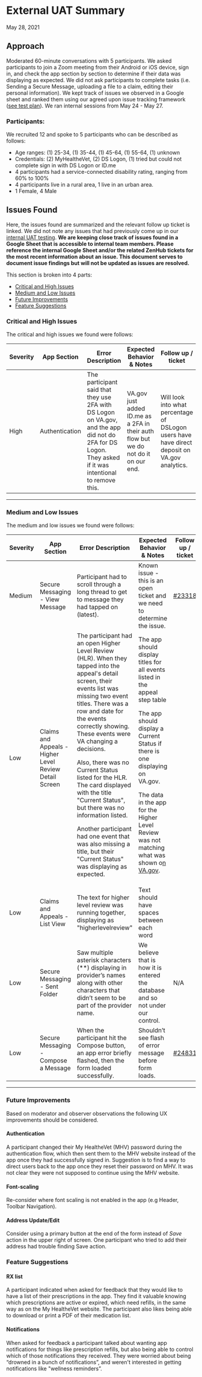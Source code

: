 # External UAT Summary

May 28, 2021

## Approach

Moderated 60-minute conversations with 5 participants. We asked participants to join a Zoom meeting from their Android or iOS device, sign in, and check the app section by section to determine if their data was displaying as expected. We did not ask participants to complete tasks (i.e. Sending a Secure Message, uploading a file to a claim, editing their personal information). We kept track of issues we observed in a Google sheet and ranked them using our agreed upon issue tracking framework ([see test plan](https://github.com/department-of-veterans-affairs/va.gov-team/blob/master/products/va-mobile-app/testing/VA%20Mobile%20App%20Test%20Plan.md#issue-tracking)). We ran internal sessions from May 24 - May 27.

### Participants:

We recruited 12 and spoke to 5 participants who can be described as follows:

- Age ranges: (1) 25-34, (1) 35-44, (1) 45-64, (1) 55-64, (1) unknown
- Credentials: (2) MyHealtheVet, (2) DS Logon, (1) tried but could not complete sign in with DS Logon or ID.me 
- 4 participants had a service-connected disability rating, ranging from 60% to 100%
- 4 participants live in a rural area, 1 live in an urban area.
- 1 Female, 4 Male

## Issues Found

Here, the issues found are summarized and the relevant follow up ticket is linked. We did not note any issues that had previously come up in our [internal UAT testing](https://github.com/department-of-veterans-affairs/va.gov-team/blob/master/products/va-mobile-app/testing/uat/internal-uat-summary.md). **We are keeping close track of issues found in a Google Sheet that is accessible to internal team members. Please reference the internal Google Sheet and/or the related ZenHub tickets for the most recent information about an issue. This document serves to document issue findings but will not be updated as issues are resolved.**

This section is broken into 4 parts:
- [Critical and High Issues](https://github.com/department-of-veterans-affairs/va.gov-team/blob/master/products/va-mobile-app/testing/uat/external-uat-summary.md#critical-and-high-issues)
- [Medium and Low Issues]()
- [Future Improvements](https://github.com/department-of-veterans-affairs/va.gov-team/blob/master/products/va-mobile-app/testing/uat/external-uat-summary.md#future-improvements)
- [Feature Suggestions](https://github.com/department-of-veterans-affairs/va.gov-team/blob/master/products/va-mobile-app/testing/uat/external-uat-summary.md#feature-suggestions)


### Critical and High Issues

The critical and high issues we found were follows:
<table>
  <thead>
  <tr>
   <th>Severity</th>
   <th>App Section</th>
   <th>Error Description</th>
   <th>Expected Behavior & Notes</th>
   <th>Follow up / ticket</th>
  </tr>
  </thead>
  <tbody>
  <tr>
   <td>High
   </td>
   <td>Authentication
   </td>
   <td>The participant said that they use 2FA with DS Logon on VA.gov, and the app did not do 2FA for DS Logon. They asked if it was intentional to remove this.
   </td>
   <td>VA.gov just added ID.me as a 2FA in their auth flow but we do not do it on our end. 
   </td>
   <td>Will look into what percentage of DSLogon users have have direct deposit on VA.gov analytics.
   </td>
  </tr>
  </tbody>
</table>

---

### Medium and Low Issues 

The medium and low issues we found were follows:
<table>
  <tr>
   <th>Severity</th>
   <th>App Section</th>
   <th>Error Description</th>
   <th>Expected Behavior & Notes</th>
   <th>Follow up / ticket</th>
  </tr>
  </thead>
  <tbody>
  <tr>
   <td>Medium
   </td>
   <td>Secure Messaging - View Message
   </td>
   <td>Participant had to scroll through a long thread to get to message they had tapped on (latest).
   </td>
   <td>Known issue - this is an open ticket and we need to determine the issue.
   </td>
   <td><a href="https://github.com/department-of-veterans-affairs/va.gov-team/issues/23318">#23318</a>
   </td>
  </tr>
  <tr>
   <td>Low
   </td>
   <td>Claims and Appeals - Higher Level Review Detail Screen
   </td>
   <td>The participant had an open Higher Level Review (HLR). When they tapped into the appeal's detail screen, their events list was missing two event titles. There was a row and date for the events correctly showing. These events were VA changing a decisions. 
<p>
Also, there was no Current Status listed for the HLR. The card displayed with the title "Current Status", but there was no information listed.
<p>
Another participant had one event that was also missing a title, but their "Current Status" was displaying as expected.
   </td>
   <td>The app should display titles for all events listed in the appeal step table
<p>
The app should display a Current Status if there is one displaying on VA.gov.
<p>
The data in the app for the Higher Level Review was not matching what was shown o<a href="http://va.gov/">n VA.g</a><span style="text-decoration:underline;">ov</span>.
   </td>
   <td>
   </td>
  </tr>
  <tr>
   <td>Low
   </td>
   <td>Claims and Appeals - List View
   </td>
   <td>The text for higher level review was running together, displaying as "higherlevelreview"
   </td>
   <td>Text should have spaces between each word
   </td>
   <td>
   </td>
  </tr>
  <tr>
   <td>Low
   </td>
   <td>Secure Messaging - Sent Folder
   </td>
   <td>Saw multiple asterisk characters (**) displaying in provider’s names along with other characters that didn’t seem to be part of the provider name.
   </td>
   <td>We believe that is how it is entered the database and so not under our control.
   </td>
   <td>N/A
   </td>
  </tr>
  <tr>
   <td>Low
   </td>
   <td>Secure Messaging - Compose a Message
   </td>
   <td>When the participant hit the Compose button, an app error briefly flashed, then the form loaded successfully.
   </td>
   <td>Shouldn’t see flash of error message before form loads.
   </td>
   <td><a href="https://github.com/department-of-veterans-affairs/va.gov-team/issues/24831">#24831</a>
   </td>
  </tr>
  </tbody>
</table>

---

### Future Improvements

Based on moderator and observer observations the following UX improvements should be considered.

#### Authentication

A participant changed their My HealtheVet (MHV) password during the authentication flow, which then sent them to the MHV website instead of the app once they had successfully signed in. Suggestion is to find a way to direct users back to the app once they reset their password on MHV. It was not clear they were not supposed to continue using the MHV website.

#### Font-scaling

Re-consider where font scaling is not enabled in the app (e.g Header, Toolbar Navigation).


#### Address Update/Edit

Consider using a primary button at the end of the form instead of _Save_ action in the upper right of screen. One participant who tried to add their address had trouble finding Save action.

### Feature  Suggestions

#### RX list

A participant indicated when asked for feedback that they would like to have a list of their prescriptions in the app. They find it valuable knowing which prescriptions are active or expired, which need refills, in the same way as on the My HealtheVet website. The participant also likes being able to download or print a PDF of their medication list. 

#### Notifications

When asked for feedback a participant talked about wanting app notifications for things like prescription refills, but also being able to control which of those notifications they received. They were worried about being “drowned in a bunch of notifications”, and weren't interested in getting notifications like "wellness reminders”.
